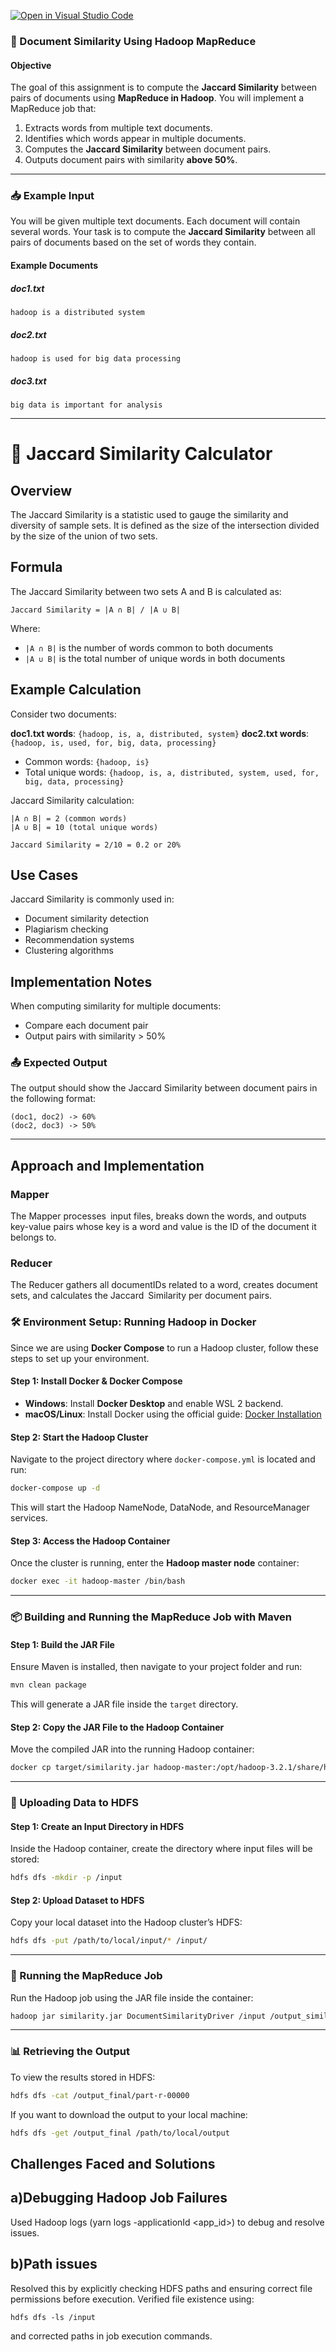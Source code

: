 [![Open in Visual Studio Code](https://classroom.github.com/assets/open-in-vscode-2e0aaae1b6195c2367325f4f02e2d04e9abb55f0b24a779b69b11b9e10269abc.svg)](https://classroom.github.com/online_ide?assignment_repo_id=18028222&assignment_repo_type=AssignmentRepo)
### **📌 Document Similarity Using Hadoop MapReduce**  

#### **Objective**  
The goal of this assignment is to compute the **Jaccard Similarity** between pairs of documents using **MapReduce in Hadoop**. You will implement a MapReduce job that:  
1. Extracts words from multiple text documents.  
2. Identifies which words appear in multiple documents.  
3. Computes the **Jaccard Similarity** between document pairs.  
4. Outputs document pairs with similarity **above 50%**.  

---

### **📥 Example Input**  

You will be given multiple text documents. Each document will contain several words. Your task is to compute the **Jaccard Similarity** between all pairs of documents based on the set of words they contain.  

#### **Example Documents**  

##### **doc1.txt**  
```
hadoop is a distributed system
```

##### **doc2.txt**  
```
hadoop is used for big data processing
```

##### **doc3.txt**  
```
big data is important for analysis
```

---

# 📏 Jaccard Similarity Calculator

## Overview

The Jaccard Similarity is a statistic used to gauge the similarity and diversity of sample sets. It is defined as the size of the intersection divided by the size of the union of two sets.

## Formula

The Jaccard Similarity between two sets A and B is calculated as:

```
Jaccard Similarity = |A ∩ B| / |A ∪ B|
```

Where:
- `|A ∩ B|` is the number of words common to both documents
- `|A ∪ B|` is the total number of unique words in both documents

## Example Calculation

Consider two documents:
 
**doc1.txt words**: `{hadoop, is, a, distributed, system}`
**doc2.txt words**: `{hadoop, is, used, for, big, data, processing}`

- Common words: `{hadoop, is}`
- Total unique words: `{hadoop, is, a, distributed, system, used, for, big, data, processing}`

Jaccard Similarity calculation:
```
|A ∩ B| = 2 (common words)
|A ∪ B| = 10 (total unique words)

Jaccard Similarity = 2/10 = 0.2 or 20%
```

## Use Cases

Jaccard Similarity is commonly used in:
- Document similarity detection
- Plagiarism checking
- Recommendation systems
- Clustering algorithms

## Implementation Notes

When computing similarity for multiple documents:
- Compare each document pair
- Output pairs with similarity > 50%

### **📤 Expected Output**  

The output should show the Jaccard Similarity between document pairs in the following format:  
```
(doc1, doc2) -> 60%  
(doc2, doc3) -> 50%  
```

---

## Approach and Implementation

### **Mapper**
The Mapper processes input files, breaks down the words, and outputs key-value pairs whose key is a word and value is the ID of the document it belongs to.


### **Reducer**
The Reducer gathers all documentIDs related to a word, creates document sets, and calculates the Jaccard Similarity per document pairs.

### **🛠 Environment Setup: Running Hadoop in Docker**  

Since we are using **Docker Compose** to run a Hadoop cluster, follow these steps to set up your environment.  

#### **Step 1: Install Docker & Docker Compose**  
- **Windows**: Install **Docker Desktop** and enable WSL 2 backend.  
- **macOS/Linux**: Install Docker using the official guide: [Docker Installation](https://docs.docker.com/get-docker/)  

#### **Step 2: Start the Hadoop Cluster**  
Navigate to the project directory where `docker-compose.yml` is located and run:  
```sh
docker-compose up -d
```  
This will start the Hadoop NameNode, DataNode, and ResourceManager services.  

#### **Step 3: Access the Hadoop Container**  
Once the cluster is running, enter the **Hadoop master node** container:  
```sh
docker exec -it hadoop-master /bin/bash
```

---

### **📦 Building and Running the MapReduce Job with Maven**  

#### **Step 1: Build the JAR File**  
Ensure Maven is installed, then navigate to your project folder and run:  
```sh
mvn clean package
```  
This will generate a JAR file inside the `target` directory.  

#### **Step 2: Copy the JAR File to the Hadoop Container**  
Move the compiled JAR into the running Hadoop container:  
```sh
docker cp target/similarity.jar hadoop-master:/opt/hadoop-3.2.1/share/hadoop/mapreduce/similarity.jar
```

---

### **📂 Uploading Data to HDFS**  

#### **Step 1: Create an Input Directory in HDFS**  
Inside the Hadoop container, create the directory where input files will be stored:  
```sh
hdfs dfs -mkdir -p /input
```

#### **Step 2: Upload Dataset to HDFS**  
Copy your local dataset into the Hadoop cluster’s HDFS:  
```sh
hdfs dfs -put /path/to/local/input/* /input/
```

---

### **🚀 Running the MapReduce Job**  

Run the Hadoop job using the JAR file inside the container:  
```sh
hadoop jar similarity.jar DocumentSimilarityDriver /input /output_similarity /output_final
```

---

### **📊 Retrieving the Output**  

To view the results stored in HDFS:  
```sh
hdfs dfs -cat /output_final/part-r-00000
```

If you want to download the output to your local machine:  
```sh
hdfs dfs -get /output_final /path/to/local/output
```
## Challenges Faced and Solutions

## a)Debugging Hadoop Job Failures
 
Used Hadoop logs (yarn logs -applicationId <app_id>) to debug and resolve issues.

## b)Path issues

Resolved this by explicitly checking HDFS paths and ensuring correct file permissions before execution. Verified file existence using:

`hdfs dfs -ls /input`

and corrected paths in job execution commands.


